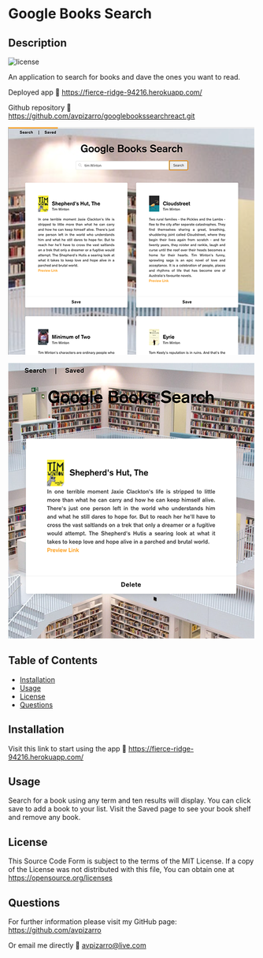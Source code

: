 # Google Books Search

## Description

![license](https://img.shields.io/badge/license-MIT-green.svg)

An application to search for books and dave the ones you want to read.

Deployed app :link: https://fierce-ridge-94216.herokuapp.com/

Github repository :link: https://github.com/avpizarro/googlebookssearchreact.git

![home](./client/public/home.png)

![saved](./client/public/saved.png)

## Table of Contents

- [Installation](#installation)
- [Usage](#usage)
- [License](#license)
- [Questions](#questions)

## Installation

Visit this link to start using the app :link: https://fierce-ridge-94216.herokuapp.com/

## Usage

Search for a book using any term and ten results will display. You can click save to add a book to your list. Visit the Saved page to see your book shelf and remove any book.

## License

This Source Code Form is subject to the terms of the MIT License.
If a copy of the License was not distributed with this file, You can obtain one at https://opensource.org/licenses

## Questions

For further information please visit my GitHub page:
https://github.com/avpizarro

Or email me directly :e-mail: avpizarro@live.com
